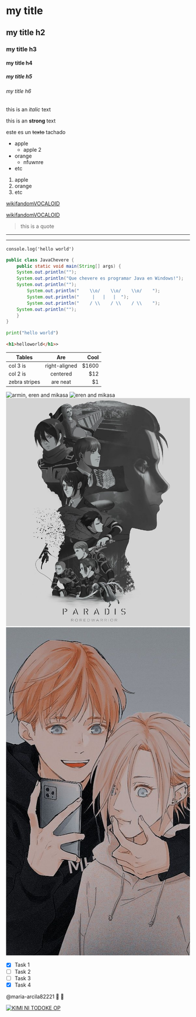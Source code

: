 <!-- HEADINGS -->
 
# my title
## my title h2
### my title h3
#### my title h4
##### my title h5
###### my title h6

<!-- italic -->
this is an *italic* text

<!-- strong -->
this is an **strong** text

<!-- strikethrough -->
este es un ~~texto~~ tachado


<!-- UL -->
* apple
    * apple 2
* orange
    * nfuwnre
* etc

1. apple
    <!--1. apple 2-->
2. orange
3. etc

[wikifandomVOCALOID](https://vocaloid.fandom.com/wiki/Vocaloid_Wiki)

[wikifandomVOCALOID](https://vocaloid.fandom.com/wiki/Vocaloid_Wiki "Custom title")

> this is a quote<!-- cita -->

<!-- lineas -->
---
___


`console.log('hello world')`

```java
public class JavaChevere {
    public static void main(String[] args) {
	System.out.println("");
	System.out.println("Que chevere es programar Java en Windows!");
	System.out.println("");
        System.out.println("	\\o/	\\o/	\\o/	");
        System.out.println("	 |	 |	 |	");
        System.out.println("	/ \\	/ \\	/ \\	");
	System.out.println("");
    }
}
```

```python
print("hello world")
```

```html
<h1>helloworld</h1>>
```

| Tables        | Are           | Cool  |
| ------------- |:-------------:| -----:|
| col 3 is      | right-aligned | $1600 |
| col 2 is      | centered      |   $12 |
| zebra stripes | are neat      |    $1 |

<!--|ahfyafe    |uasdhfu  |
|-----------|---------|
| jehcuh    |   effff |-->

<!-- simbolo de admiracion para que no reconozca esto como un enlace si no mas bien como una imagen -->
![armin, eren and mikasa](https://i.pinimg.com/564x/10/91/1e/10911e21f3faf1b52a683a4b78c6a351.jpg)
![eren and mikasa](https://i.pinimg.com/474x/e9/e6/96/e9e696fac93798389d9178873c2e31b8.jpg "eren and mikasa")
![PARADIS](Redwarrior.png)
![armin and annie](arminandannie.png "kawaii")

<!-- GITHUB MARKDOWN -->

<!-- tareas, cuadrito de check, no se ve aqui en visual studio code por que son reglas propias de github. pero alli si que se veran -->
* [x] Task 1
* [ ] Task 2
* [ ] Task 3
* [x] Task 4

@maria-arcila82221 :whale2: :snail:

[![KIMI NI TODOKE OP](http://img.youtube.com/vi/QLO-ZD8_5Yk/0.jpg)](http://www.youtube.com/watch?v=QLO-ZD8_5Yk)


